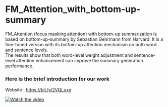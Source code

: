 # FM_Attention_with_bottom-up-summary

FM_Attention (focus masking attention) with bottom-up summarization is based on bottom-up-summary by Sebastian Gehrmann from Harvard. 
It is a fine-tuned version with its bottom-up attention mechanism on both word and sentence levels. <br>
The results show that both word-level weight adjustment and sentence-level attention enhancement can improve the summary generation performance.


### Here is the brief introduction for our work 

Website : https://bit.ly/2VQLuxg

[![Watch the video](https://img.youtube.com/vi/xw_xsnhuUig/maxresdefault.jpg)](https://www.youtube.com/watch?v=xw_xsnhuUig)


